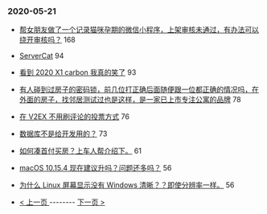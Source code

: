 ### 2020-05-21 
- [帮女朋友做了一个记录猫咪孕期的微信小程序，上架审核未通过，有办法可以绕开审核吗？](https://www.v2ex.com/t/673787) 168
- [ServerCat](https://www.v2ex.com/t/673988) 94
- [看到 2020 X1 carbon 我真的笑了](https://www.v2ex.com/t/673812) 93
- [有人碰到过房子的密码锁，前几位打正确后面随便跟一位都正确的情况吗，在外面的房子，找邻居测试过也是这样，是一家已上市专注公寓的品牌](https://www.v2ex.com/t/673859) 78
- [在 V2EX 不用刷评论的投票方式](https://www.v2ex.com/t/673880) 76
- [数据库不是给开发用的？](https://www.v2ex.com/t/673877) 73
- [如何凑首付买房？上车人帮介绍下。](https://www.v2ex.com/t/673882) 61
- [macOS 10.15.4 现在建议升吗？问题还多吗？](https://www.v2ex.com/t/673852) 56
- [为什么 Linux 屏幕显示没有 Windows 清晰？？即使分辨率一样。](https://www.v2ex.com/t/673914) 56 

- [ < 上一页 ](https://github.com/able8/v2ex-hot-record/blob/master/2020-05-20.md) -------- [ 下一页 > ](https://github.com/able8/v2ex-hot-record/blob/master/2020-05-22.md)